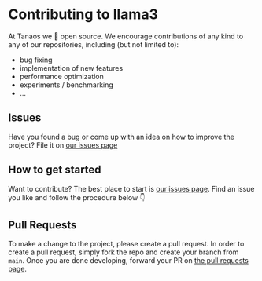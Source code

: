 # Contributing to llama3
At Tanaos we 🧡 open source. We encourage contributions of any kind to any of our repositories, including (but not limited to):

- bug fixing
- implementation of new features
- performance optimization
- experiments / benchmarking
- ...

## Issues
Have you found a bug or come up with an idea on how to improve the project? File it on [our issues page](https://github.com/tanaos/llama3/issues)

## How to get started

Want to contribute? The best place to start is [our issues page](https://github.com/tanaos/llama3/issues). Find an issue you like and follow the procedure below 👇

## Pull Requests
To make a change to the project, please create a pull request. In order to create a pull request, simply fork the repo and create your branch from `main`. Once you are done developing, forward your PR on [the pull requests page](https://github.com/tanaos/llama3/pulls).